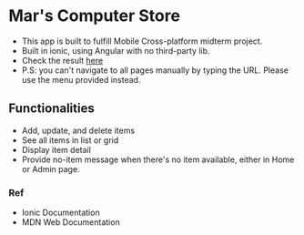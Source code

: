# Mar's Computer Store

- This app is built to fulfill Mobile Cross-platform midterm project.
- Built in ionic, using Angular with no third-party lib.
- Check the result [here](https://carissa-computerstore.netlify.app)
- P.S: you can't navigate to all pages manually by typing the URL. Please use the menu provided instead.

## Functionalities

- Add, update, and delete items
- See all items in list or grid
- Display item detail
- Provide no-item message when there's no item available, either in Home or Admin page.

### Ref

- Ionic Documentation
- MDN Web Documentation
